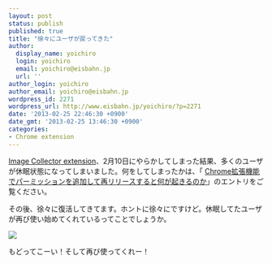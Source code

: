 ```yaml
---
layout: post
status: publish
published: true
title: "徐々にユーザが戻ってきた"
author:
  display_name: yoichiro
  login: yoichiro
  email: yoichiro@eisbahn.jp
  url: ''
author_login: yoichiro
author_email: yoichiro@eisbahn.jp
wordpress_id: 2271
wordpress_url: http://www.eisbahn.jp/yoichiro/?p=2271
date: '2013-02-25 22:46:30 +0900'
date_gmt: '2013-02-25 13:46:30 +0900'
categories:
- Chrome extension
---
```


[Image Collector extension](https://chrome.google.com/webstore/detail/image-collector-extension/fhffefhdkeibnkdldinbncimlojchnie)、2月10日にやらかしてしまった結果、多くのユーザが休眠状態になってしまいました。何をしてしまったかは、「
[Chrome拡張機能でパーミッションを追加して再リリースすると何が起きるのか](http://www.eisbahn.jp/yoichiro/2013/02/did-right-thing-but-damage-big.html)」のエントリをご覧ください。

その後、徐々に復活してきてます。ホントに徐々にですけど。休眠してたユーザが再び使い始めてくれているってことでしょうか。

![](http://www.eisbahn.jp/yoichiro/images/2013/02/come_back_users.png)

もどってこーい！そして再び使ってくれー！
